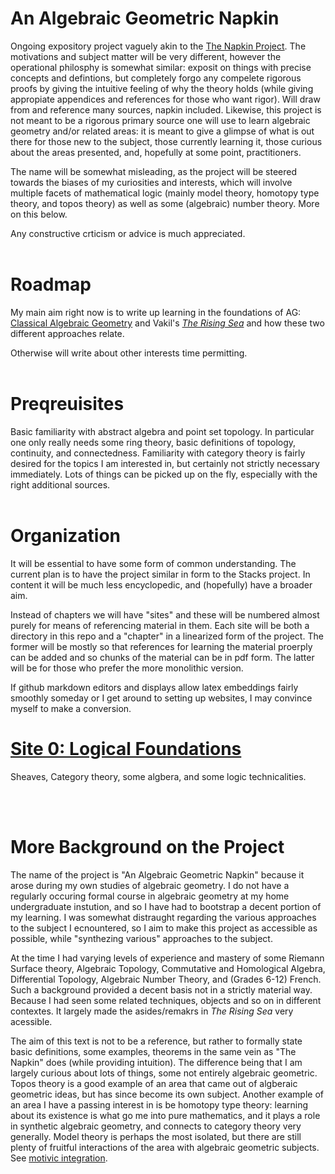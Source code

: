 # An Algebraic Geometric Napkin
Ongoing expository project vaguely akin to the [The Napkin Project](https://web.evanchen.cc/napkin.html). The motivations and subject matter will be very different, however the operational philosphy is somewhat similar: exposit on things with precise concepts and defintions, but completely forgo any compelete rigorous proofs by giving the intuitive feeling of why the theory holds (while giving appropiate appendices and references for those who want rigor). Will draw from and reference many sources, napkin included. Likewise, this project is not meant to be a rigorous primary source one will use to learn algebraic geometry and/or related areas: it is meant to give a glimpse of what is out there for those new to the subject, those currently learning it, those curious about the areas presented, and, hopefully at some point, practitioners.  

The name will be somewhat misleading, as the project will be steered towards the biases of my curiosities and interests, which will involve multiple facets of mathematical logic (mainly model theory, homotopy type theory, and topos theory) as well as some (algebraic) number theory. More on this below. 

Any constructive crticism or advice is much appreciated.
<br/> <br/>
# Roadmap
My main aim right now is to write up learning in the foundations of AG: [Classical Algebraic Geometry](https://mathinmoscow.org/courses/algebraic-geometry-start-up-course/) and Vakil's [*The Rising Sea*](https://math.stanford.edu/~vakil/216blog/) and how these two different approaches relate.

Otherwise will write about other interests time permitting.
<br/> <br/>
# Preqreuisites
Basic familiarity with abstract algebra and point set topology. In particular one only really needs some ring theory, basic definitions of topology, continuity, and connectedness. Familiarity with category theory is fairly desired for the topics I am interested in, but certainly not strictly necessary immediately. Lots of things can be picked up on the fly, especially with the right additional sources. 
<br/> <br/>
# Organization
It will be essential to have some form of common understanding. The current plan is to have the project similar in form to the Stacks project. In content it will be much less encyclopedic, and (hopefully) have a broader aim. 

Instead of chapters we will have "sites" and these will be numbered almost purely for means of referencing material in them. Each site will be both a directory in this repo and a "chapter" in a linearized form of the project. The former will be mostly so that references for learning the material proerply can be added and so chunks of the material can be in pdf form. The latter will be for those who prefer the more monolithic version.   


If github markdown editors and displays allow latex embeddings fairly smoothly someday or I get around to setting up websites, I may convince myself to make a conversion.  

# [Site 0: Logical Foundations](Site_0:_Logical_Foundations)
Sheaves, Category theory, some algbera, and some logic technicalities. 

<br/> <br/>
# More Background on the Project

The name of the project is "An Algebraic Geometric Napkin" because it arose during my own studies of algebraic geometry. I do not have a regularly occuring formal course in algebraic geometry at my home undergraduate instution, and so I have had to bootstrap a decent portion of my learning. I was somewhat distraught regarding the various approaches to the subject I ecnountered, so I aim to make this project as accessible as possible, while "synthezing various" approaches to the subject. 

At the time I had varying levels of experience and mastery of some Riemann Surface theory, Algebraic Topology, Commutative and Homological Algebra, Differential Topology, Algebraic Number Theory, and (Grades 6-12) French. Such a background provided a decent basis not in a strictly material way. Because I had seen some related techniques, objects and so on in different contextes. It largely made the asides/remakrs in *The Rising Sea* very acessible. 

The aim of this text is not to be a reference, but rather to formally state basic definitions, some examples, theorems in the same vein as "The Napkin" does (while providing intuition). The difference being that I am largely curious about lots of things, some not entirely algebraic geometric. Topos theory is a good example of an area that came out of algberaic geometric ideas, but has since become its own subject. Another example of an area I have a passing interest in is be homotopy type theory: learning about its existence is what go me into pure mathematics, and it plays a role in synthetic algebraic geometry, and connects to category theory very generally. Model theory is perhaps the most isolated, but there are still plenty of fruitful interactions of the area with algebraic geometric subjects. See [motivic integration](https://ncatlab.org/nlab/show/motivic+integration). 










